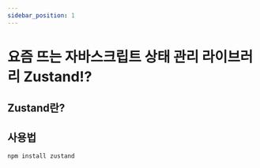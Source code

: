 ```yaml
---
sidebar_position: 1
---
```


# 요즘 뜨는 자바스크립트 상태 관리 라이브러리 Zustand!?

## Zustand란?

## 사용법

```npm
npm install zustand
```
